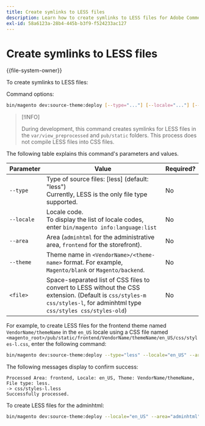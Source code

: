 ```yaml
---
title: Create symlinks to LESS files
description: Learn how to create symlinks to LESS files for Adobe Commerce development. Discover stylesheet linking and development workflow optimization.
exl-id: 58a6123a-28b4-445b-b3f9-f524233ac127
---
```

# Create symlinks to LESS files

{{file-system-owner}}

To create symlinks to LESS files:

Command options:

```bash
bin/magento dev:source-theme:deploy [--type="..."] [--locale="..."] [--area="..."] [--theme="..."] [file1] ... [fileN]
```

>[!INFO]
>
>During development, this command creates symlinks for LESS files in the `var/view_preprocessed` and `pub/static` folders. This process does not compile LESS files into CSS files.

The following table explains this command's parameters and values.

| Parameter | Value | Required? |
| --------- | ----- | --------- |
| `--type`  | Type of source files: [less] (default: "less")<br>Currently, LESS is the only file type supported. | No |
| `--locale` | Locale code.<br>To display the list of locale codes, enter `bin/magento info:language:list` | No |
| `--area` | Area (`adminhtml` for the administrative area, `frontend` for the storefront). | No |
| `--theme` | Theme name in `<VendorName>/<theme-name>` format. For example, `Magento/blank` or `Magento/backend`. | No |
| `<file>` | Space-separated list of CSS files to convert to LESS without the CSS extension. (Default is `css/styles-m css/styles-l`, for adminhtml type `css/styles css/styles-old`) | No |

For example, to create LESS files for the frontend theme named `VendorName/themeName` in the `en_US` locale using a CSS file named `<magento_root>/pub/static/frontend/VendorName/themeName/en_US/css/styles-l.css`, enter the following command:

```bash
bin/magento dev:source-theme:deploy --type="less" --locale="en_US" --area="frontend" --theme="VendorName/themeName" css/styles-l
```

The following messages display to confirm success:

```
Processed Area: frontend, Locale: en_US, Theme: VendorName/themeName, File type: less.
-> css/styles-l.less
Successfully processed.
```

To create LESS files for the adminhtml:

```bash
bin/magento dev:source-theme:deploy --locale="en_US" --area="adminhtml" --theme="Magento/backend" css/styles css/styles-old
```

